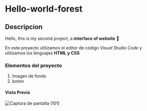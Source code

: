 # Hello-world-forest

## Descripcion

Hello, this is my second project, a  **interface of website**  🤞

En este proyecto utilizamos el editor de código *Visual Studio Code* y utilizamos los lenguajes **HTML y CSS**

### Elementos del proyecto 
<ol>
  <li>
    Imagen de fondo
  </li>
  <li> boton </li>
  
</ol>

#### Vista Previa
![Captura de pantalla (101)](https://github.com/dianam88/Hello-world-forest-/assets/151890717/93e9b92f-5036-45ec-86a3-3e8911b0635e)
